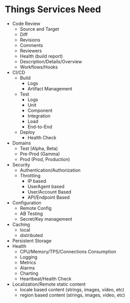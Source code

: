 # Things Services Need
- Code Review
  - Source and Target
  - Diff
  - Revisions
  - Comments
  - Reviewers
  - Health (build report)
  - Description/Details/Overview
  - Workflows/Hooks
- CI/CD
  - Build
    - Logs
    - Artifact Management
  - Test
    - Logs
    - Unit
    - Component
    - Integration
    - Load
    - End-to-End
  - Deploy
    - Health Check
- Domains
  - Test (Alpha, Beta)
  - Pre-Prod (Gamma)
  - Prod (Prod, Production)
- Security
  - Authentication/Authorization
  - Throttling
    - IP based
    - UserAgent based
    - User/Account Based
    - API/Endpoint Based
- Configuration
  - Remote Config
  - AB Testing
  - Secret/Key management 
- Caching
  - local
  - distributed
- Persistent Storage 
- Health
  - CPU/Memory/TPS/Connections Consumption
  - Logging 
  - Metrics
  - Alarms
  - Charting
  - Heartbeat/Health Check
- Localization/Remote static content
  - locale based content (strings, images, video, etc)
  - region based content (strings, images, video, etc)